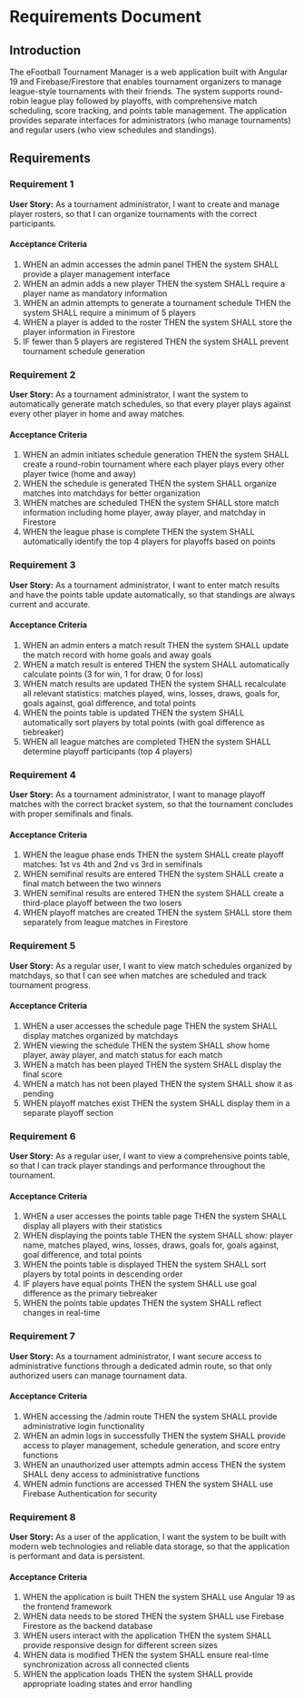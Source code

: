 # Requirements Document

## Introduction

The eFootball Tournament Manager is a web application built with Angular 19 and Firebase/Firestore that enables tournament organizers to manage league-style tournaments with their friends. The system supports round-robin league play followed by playoffs, with comprehensive match scheduling, score tracking, and points table management. The application provides separate interfaces for administrators (who manage tournaments) and regular users (who view schedules and standings).

## Requirements

### Requirement 1

**User Story:** As a tournament administrator, I want to create and manage player rosters, so that I can organize tournaments with the correct participants.

#### Acceptance Criteria

1. WHEN an admin accesses the admin panel THEN the system SHALL provide a player management interface
2. WHEN an admin adds a new player THEN the system SHALL require a player name as mandatory information
3. WHEN an admin attempts to generate a tournament schedule THEN the system SHALL require a minimum of 5 players
4. WHEN a player is added to the roster THEN the system SHALL store the player information in Firestore
5. IF fewer than 5 players are registered THEN the system SHALL prevent tournament schedule generation

### Requirement 2

**User Story:** As a tournament administrator, I want the system to automatically generate match schedules, so that every player plays against every other player in home and away matches.

#### Acceptance Criteria

1. WHEN an admin initiates schedule generation THEN the system SHALL create a round-robin tournament where each player plays every other player twice (home and away)
2. WHEN the schedule is generated THEN the system SHALL organize matches into matchdays for better organization
3. WHEN matches are scheduled THEN the system SHALL store match information including home player, away player, and matchday in Firestore
4. WHEN the league phase is complete THEN the system SHALL automatically identify the top 4 players for playoffs based on points

### Requirement 3

**User Story:** As a tournament administrator, I want to enter match results and have the points table update automatically, so that standings are always current and accurate.

#### Acceptance Criteria

1. WHEN an admin enters a match result THEN the system SHALL update the match record with home goals and away goals
2. WHEN a match result is entered THEN the system SHALL automatically calculate points (3 for win, 1 for draw, 0 for loss)
3. WHEN match results are updated THEN the system SHALL recalculate all relevant statistics: matches played, wins, losses, draws, goals for, goals against, goal difference, and total points
4. WHEN the points table is updated THEN the system SHALL automatically sort players by total points (with goal difference as tiebreaker)
5. WHEN all league matches are completed THEN the system SHALL determine playoff participants (top 4 players)

### Requirement 4

**User Story:** As a tournament administrator, I want to manage playoff matches with the correct bracket system, so that the tournament concludes with proper semifinals and finals.

#### Acceptance Criteria

1. WHEN the league phase ends THEN the system SHALL create playoff matches: 1st vs 4th and 2nd vs 3rd in semifinals
2. WHEN semifinal results are entered THEN the system SHALL create a final match between the two winners
3. WHEN semifinal results are entered THEN the system SHALL create a third-place playoff between the two losers
4. WHEN playoff matches are created THEN the system SHALL store them separately from league matches in Firestore

### Requirement 5

**User Story:** As a regular user, I want to view match schedules organized by matchdays, so that I can see when matches are scheduled and track tournament progress.

#### Acceptance Criteria

1. WHEN a user accesses the schedule page THEN the system SHALL display matches organized by matchdays
2. WHEN viewing the schedule THEN the system SHALL show home player, away player, and match status for each match
3. WHEN a match has been played THEN the system SHALL display the final score
4. WHEN a match has not been played THEN the system SHALL show it as pending
5. WHEN playoff matches exist THEN the system SHALL display them in a separate playoff section

### Requirement 6

**User Story:** As a regular user, I want to view a comprehensive points table, so that I can track player standings and performance throughout the tournament.

#### Acceptance Criteria

1. WHEN a user accesses the points table page THEN the system SHALL display all players with their statistics
2. WHEN displaying the points table THEN the system SHALL show: player name, matches played, wins, losses, draws, goals for, goals against, goal difference, and total points
3. WHEN the points table is displayed THEN the system SHALL sort players by total points in descending order
4. IF players have equal points THEN the system SHALL use goal difference as the primary tiebreaker
5. WHEN the points table updates THEN the system SHALL reflect changes in real-time

### Requirement 7

**User Story:** As a tournament administrator, I want secure access to administrative functions through a dedicated admin route, so that only authorized users can manage tournament data.

#### Acceptance Criteria

1. WHEN accessing the /admin route THEN the system SHALL provide administrative login functionality
2. WHEN an admin logs in successfully THEN the system SHALL provide access to player management, schedule generation, and score entry functions
3. WHEN an unauthorized user attempts admin access THEN the system SHALL deny access to administrative functions
4. WHEN admin functions are accessed THEN the system SHALL use Firebase Authentication for security

### Requirement 8

**User Story:** As a user of the application, I want the system to be built with modern web technologies and reliable data storage, so that the application is performant and data is persistent.

#### Acceptance Criteria

1. WHEN the application is built THEN the system SHALL use Angular 19 as the frontend framework
2. WHEN data needs to be stored THEN the system SHALL use Firebase Firestore as the backend database
3. WHEN users interact with the application THEN the system SHALL provide responsive design for different screen sizes
4. WHEN data is modified THEN the system SHALL ensure real-time synchronization across all connected clients
5. WHEN the application loads THEN the system SHALL provide appropriate loading states and error handling
